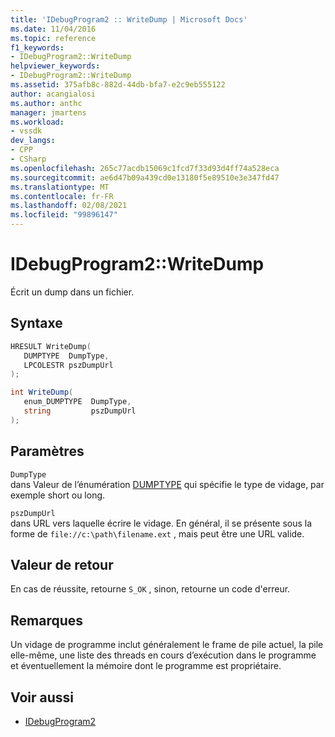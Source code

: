 ```yaml
---
title: 'IDebugProgram2 :: WriteDump | Microsoft Docs'
ms.date: 11/04/2016
ms.topic: reference
f1_keywords:
- IDebugProgram2::WriteDump
helpviewer_keywords:
- IDebugProgram2::WriteDump
ms.assetid: 375afb8c-882d-44db-bfa7-e2c9eb555122
author: acangialosi
ms.author: anthc
manager: jmartens
ms.workload:
- vssdk
dev_langs:
- CPP
- CSharp
ms.openlocfilehash: 265c77acdb15069c1fcd7f33d93d4ff74a528eca
ms.sourcegitcommit: ae6d47b09a439cd0e13180f5e89510e3e347fd47
ms.translationtype: MT
ms.contentlocale: fr-FR
ms.lasthandoff: 02/08/2021
ms.locfileid: "99896147"
---
```

# <a name="idebugprogram2writedump"></a>IDebugProgram2::WriteDump
Écrit un dump dans un fichier.

## <a name="syntax"></a>Syntaxe

```cpp
HRESULT WriteDump( 
   DUMPTYPE  DumpType,
   LPCOLESTR pszDumpUrl
);
```

```csharp
int WriteDump( 
   enum_DUMPTYPE  DumpType,
   string         pszDumpUrl
);
```

## <a name="parameters"></a>Paramètres
`DumpType`\
dans Valeur de l’énumération [DUMPTYPE](../../../extensibility/debugger/reference/dumptype.md) qui spécifie le type de vidage, par exemple short ou long.

`pszDumpUrl`\
dans URL vers laquelle écrire le vidage. En général, il se présente sous la forme de `file://c:\path\filename.ext` , mais peut être une URL valide.

## <a name="return-value"></a>Valeur de retour
 En cas de réussite, retourne `S_OK` , sinon, retourne un code d'erreur.

## <a name="remarks"></a>Remarques
 Un vidage de programme inclut généralement le frame de pile actuel, la pile elle-même, une liste des threads en cours d’exécution dans le programme et éventuellement la mémoire dont le programme est propriétaire.

## <a name="see-also"></a>Voir aussi
- [IDebugProgram2](../../../extensibility/debugger/reference/idebugprogram2.md)
